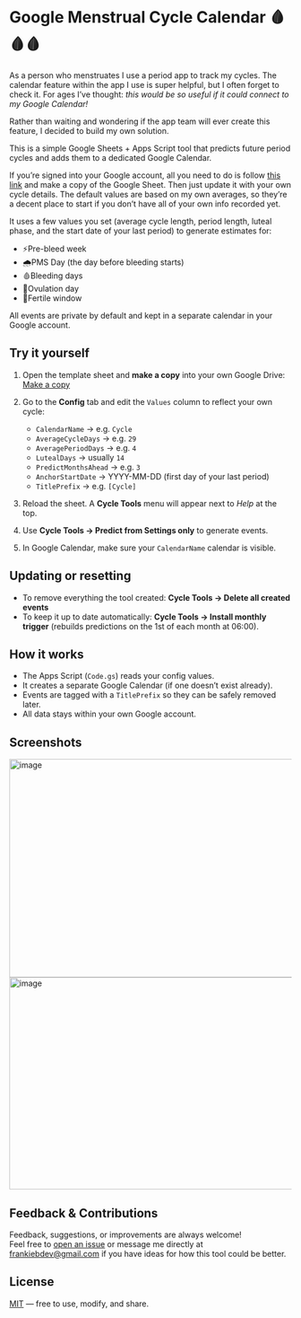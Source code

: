 # Google Menstrual Cycle Calendar 🩸🩸🩸

As a person who menstruates I use a period app to track my cycles. The calendar feature within the app I use is super helpful, but I often forget to check it. 
For ages I’ve thought: *this would be so useful if it could connect to my Google Calendar!*  

Rather than waiting and wondering if the app team will ever create this feature, I decided to build my own solution.  

This is a simple Google Sheets + Apps Script tool that predicts future period cycles and adds them to a dedicated Google Calendar.  

If you’re signed into your Google account, all you need to do is follow [this link](https://docs.google.com/spreadsheets/d/1sMwt2y2igP2e0NYHU-s9dJUS8yLKXtOY2z23H_wxuYU/edit?gid=692630870#gid=692630870?copy) and make a copy of the Google Sheet. 
Then just update it with your own cycle details. The default values are based on my own averages, so they’re a decent place to start if you don’t have all of your own info recorded yet.  

It uses a few values you set (average cycle length, period length, luteal phase, and the start date of your last period) to generate estimates for:  
- ⚡️Pre-bleed week  
- 🌧PMS Day (the day before bleeding starts)  
- 🩸Bleeding days  
- 🥚Ovulation day  
- 🌸Fertile window  

All events are private by default and kept in a separate calendar in your Google account.


## Try it yourself

1. Open the template sheet and **make a copy** into your own Google Drive:  
 [Make a copy](https://docs.google.com/spreadsheets/d/1sMwt2y2igP2e0NYHU-s9dJUS8yLKXtOY2z23H_wxuYU/edit?gid=692630870#gid=692630870?copy) 

2. Go to the **Config** tab and edit the `Values` column to reflect your own cycle:
   - `CalendarName` → e.g. `Cycle`
   - `AverageCycleDays` → e.g. `29`
   - `AveragePeriodDays` → e.g. `4`
   - `LutealDays` → usually `14`
   - `PredictMonthsAhead` → e.g. `3`
   - `AnchorStartDate` → YYYY-MM-DD (first day of your last period)
   - `TitlePrefix` → e.g. `[Cycle]`

3. Reload the sheet. A **Cycle Tools** menu will appear next to *Help* at the top.

4. Use **Cycle Tools → Predict from Settings only** to generate events.

5. In Google Calendar, make sure your `CalendarName` calendar is visible.


## Updating or resetting
- To remove everything the tool created: **Cycle Tools → Delete all created events**  
- To keep it up to date automatically: **Cycle Tools → Install monthly trigger** (rebuilds predictions on the 1st of each month at 06:00).  


## How it works
- The Apps Script (`Code.gs`) reads your config values.  
- It creates a separate Google Calendar (if one doesn’t exist already).  
- Events are tagged with a `TitlePrefix` so they can be safely removed later.  
- All data stays within your own Google account.  


## Screenshots
<img width="1747" height="389" alt="image" src="https://github.com/user-attachments/assets/bbd0cf78-65af-4192-b245-ac91d8edf5e4" />

<img width="1756" height="378" alt="image" src="https://github.com/user-attachments/assets/efc4b371-3bc1-4a48-acb4-100e46f472e7" />

## Feedback & Contributions
Feedback, suggestions, or improvements are always welcome!  
Feel free to [open an issue](../../issues) or message me directly at frankiebdev@gmail.com if you have ideas for how this tool could be better.

## License
[MIT](LICENSE) — free to use, modify, and share.
